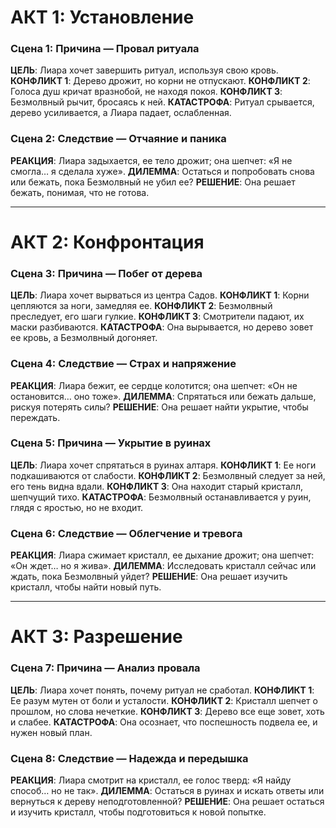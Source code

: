 # АКТ 1: Установление
### Сцена 1: Причина — Провал ритуала
**ЦЕЛЬ**: Лиара хочет завершить ритуал, используя свою кровь.
**КОНФЛИКТ 1**: Дерево дрожит, но корни не отпускают.
**КОНФЛИКТ 2**: Голоса душ кричат вразнобой, не находя покоя.
**КОНФЛИКТ 3**: Безмолвный рычит, бросаясь к ней.
**КАТАСТРОФА**: Ритуал срывается, дерево усиливается, а Лиара падает, ослабленная.

### Сцена 2: Следствие — Отчаяние и паника
**РЕАКЦИЯ**: Лиара задыхается, ее тело дрожит; она шепчет: «Я не смогла… я сделала хуже».
**ДИЛЕММА**: Остаться и попробовать снова или бежать, пока Безмолвный не убил ее?
**РЕШЕНИЕ**: Она решает бежать, понимая, что не готова.

___
# АКТ 2: Конфронтация
### Сцена 3: Причина — Побег от дерева
**ЦЕЛЬ**: Лиара хочет вырваться из центра Садов.
**КОНФЛИКТ 1**: Корни цепляются за ноги, замедляя ее.
**КОНФЛИКТ 2**: Безмолвный преследует, его шаги гулкие.
**КОНФЛИКТ 3**: Смотрители падают, их маски разбиваются.
**КАТАСТРОФА**: Она вырывается, но дерево зовет ее кровь, а Безмолвный догоняет.

### Сцена 4: Следствие — Страх и напряжение
**РЕАКЦИЯ**: Лиара бежит, ее сердце колотится; она шепчет: «Он не остановится… оно тоже».
**ДИЛЕММА**: Спрятаться или бежать дальше, рискуя потерять силы?
**РЕШЕНИЕ**: Она решает найти укрытие, чтобы переждать.

### Сцена 5: Причина — Укрытие в руинах
**ЦЕЛЬ**: Лиара хочет спрятаться в руинах алтаря.
**КОНФЛИКТ 1**: Ее ноги подкашиваются от слабости.
**КОНФЛИКТ 2**: Безмолвный следует за ней, его тень видна вдали.
**КОНФЛИКТ 3**: Она находит старый кристалл, шепчущий тихо.
**КАТАСТРОФА**: Безмолвный останавливается у руин, глядя с яростью, но не входит.

### Сцена 6: Следствие — Облегчение и тревога
**РЕАКЦИЯ**: Лиара сжимает кристалл, ее дыхание дрожит; она шепчет: «Он ждет… но я жива».
**ДИЛЕММА**: Исследовать кристалл сейчас или ждать, пока Безмолвный уйдет?
**РЕШЕНИЕ**: Она решает изучить кристалл, чтобы найти новый путь.

___
# АКТ 3: Разрешение
### Сцена 7: Причина — Анализ провала
**ЦЕЛЬ**: Лиара хочет понять, почему ритуал не сработал.
**КОНФЛИКТ 1**: Ее разум мутен от боли и усталости.
**КОНФЛИКТ 2**: Кристалл шепчет о прошлом, но слова нечеткие.
**КОНФЛИКТ 3**: Дерево все еще зовет, хоть и слабее.
**КАТАСТРОФА**: Она осознает, что поспешность подвела ее, и нужен новый план.

### Сцена 8: Следствие — Надежда и передышка
**РЕАКЦИЯ**: Лиара смотрит на кристалл, ее голос тверд: «Я найду способ… но не так».
**ДИЛЕММА**: Остаться в руинах и искать ответы или вернуться к дереву неподготовленной?
**РЕШЕНИЕ**: Она решает остаться и изучить кристалл, чтобы подготовиться к новой попытке.
